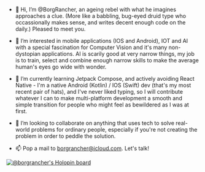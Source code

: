 - 👋 Hi, I’m @BorgRancher, an ageing rebel with what he imagines approaches a clue. (More like a babbling, bug-eyed druid type who occassionally makes sense, and writes decent enough code on the daily.) Pleased to meet you. 

- 👀 I’m interested in mobile applications (IOS and Android), IOT and AI with a special fascination for Computer Vision and it's many non-dystopian applications. AI is scarily good at very narrow things, my job is to train, select and combine enough narrow skills to make the average human's eyes go wide with wonder.

- 🌱 I’m currently learning Jetpack Compose, and actively avoiding React Native - I'm a native Android (Kotlin) / IOS (Swift) dev (that's my most recent pair of hats), and I've never liked typing, so I will contribute whatever I can to make multi-platform development a smooth and simple transition for people who might feel as bewildered as I was at first.

- 💞️ I’m looking to collaborate on anything that uses tech to solve real-world problems for ordinary people, especially if you're not creating the problem in order to peddle the solution.
  
- 📫 Pop a mail to borgrancher@icloud.com. Let's talk!

[![@borgrancher's Holopin board](https://holopin.io/api/user/board?user=borgrancher)](https://holopin.io/@borgrancher)
